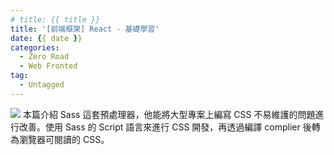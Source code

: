 ```yaml
---
# title: {{ title }}
title: '[前端框架] React - 基礎學習'
date: {{ date }}
categories:
  - Zero Road
  - Web Fronted
tag:
  - Untagged
---
```


![](https://i.imgur.com/KgMI01E.png)
本篇介紹 Sass 這套預處理器，他能將大型專案上編寫 CSS 不易維護的問題進行改善。使用 Sass 的 Script 語言來進行 CSS 開發，再透過編譯 complier 後轉為瀏覽器可閱讀的 CSS。

<!-- more -->